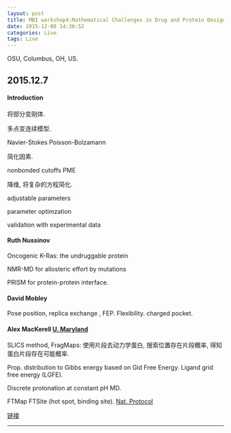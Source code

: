 ```yaml
---
layout: post
title: MBI workshop4:Mathematical Challenges in Drug and Protein Design
date: 2015-12-08 14:36:52
categories: Live
tags: Live
---
```


OSU, Columbus, OH, US.

## 2015.12.7

#### Introduction

将部分变刚体. 

多点变连续模型.

Navier-Stokes
Poisson-Bolzamann

简化因素.

nonbonded cutoffs
PME

降维, 将复杂的方程简化.

adjustable parameters

parameter optimzation

validation with experimental data

#### Ruth Nussinov

Oncogenic K-Ras: the undruggable protein

NMR-MD for allosteric effort by mutations

PRISM for protein-protein interface.

#### David Mobley

Pose position, replica exchange , FEP. Flexibility. charged pocket.

#### Alex MacKerell [U. Maryland](http://mackerell.umaryland.edu/)

SLICS method, FragMaps: 使用片段去动力学蛋白, 搜索位置存在片段概率, 得知蛋白片段存在可能概率.

Prop. distribution to Gibbs energy based on Gid Free Energy. Ligand grid free energy (LGFE).


Discrete protonation at constant pH MD.


FTMap FTSite (hot spot, binding site). [Nat. Protocol](http://structure.bu.edu/sites/default/files/nprot.2015.043.pdf)

[链接](https://mbi.osu.edu/event/?id=826#schedule)

------
